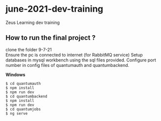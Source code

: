 # june-2021-dev-training
Zeus Learning dev training



## How to run the final project ?

clone the folder 9-7-21 <br/>
Ensure the pc is connected to internet (for RabbitMQ service)
Setup databases in mysql workbench using the sql files provided.
Configure port number in config files of quantumauth and quantumbackend.

**Windows**<br />
```
$ cd quantumauth
$ npm install
$ npm run dev
$ cd quantumbackend
$ npm install
$ npm run dev
$ cd quantumjobs
$ ng serve
```

